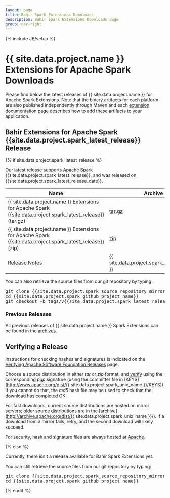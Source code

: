 ```yaml
---
layout: page
title: Bahir Spark Extensions Downloads
description: Bahir Spark Extensions Downloads page
group: nav-right
---
```

<!--
{% comment %}
Licensed to the Apache Software Foundation (ASF) under one or more
contributor license agreements.  See the NOTICE file distributed with
this work for additional information regarding copyright ownership.
The ASF licenses this file to you under the Apache License, Version 2.0
(the "License"); you may not use this file except in compliance with
the License.  You may obtain a copy of the License at

http://www.apache.org/licenses/LICENSE-2.0

Unless required by applicable law or agreed to in writing, software
distributed under the License is distributed on an "AS IS" BASIS,
WITHOUT WARRANTIES OR CONDITIONS OF ANY KIND, either express or implied.
See the License for the specific language governing permissions and
limitations under the License.
{% endcomment %}
-->

{% include JB/setup %}

# {{ site.data.project.name }} Extensions for Apache Spark Downloads

Please find below the latest releases of {{ site.data.project.name }} for Apache Spark Extensions. Note that the binary artifacts for each platform are also published independently through Maven and each [extension documentation page](/docs/spark/overview) describes how to add these artifacts to your application.

## Bahir Extensions for Apache Spark {{site.data.project.spark_latest_release}} Release

{% if site.data.project.spark_latest_release %}

Our latest release supports Apache Spark {{site.data.project.spark_latest_release}}, and was released on {{site.data.project.spark_latest_release_date}}.

<table class="table table-hover sortable">
    <thead>
        <tr>
            <th><b>Name</b></th>
            <th><b>Archive</b></th>
            <th><b>MD5</b></th>
            <!--th><b>SHA-1</b></th-->
            <th><b>signature</b></th>
        </tr>
    </thead>
    <tbody>
        <tr>
            <td>{{ site.data.project.name }} Extensions for Apache Spark {{site.data.project.spark_latest_release}} (tar.gz)</td>
            <td><a href="http://www.apache.org/dyn/closer.lua/{{site.data.project.spark_unix_name}}/{{site.data.project.spark_latest_release}}/apache-bahir-{{site.data.project.spark_latest_release}}-src.tar.gz">tar.gz</a></td>
            <td><a href="http://www.apache.org/dist/{{site.data.project.spark_unix_name}}/{{site.data.project.spark_latest_release}}/apache-bahir-{{site.data.project.spark_latest_release}}-src.tar.gz.md5">MD5</a></td>
            <!--td><a href="http://www.apache.org/dist/{{site.data.project.spark_unix_name}}/{{site.data.project.spark_latest_release}}/apache-bahir-{{site.data.project.spark_latest_release}}-src.tar.gz.sha1">SHA-1</a></td-->
            <td><a href="http://www.apache.org/dist/{{site.data.project.spark_unix_name}}/{{site.data.project.spark_latest_release}}/apache-bahir-{{site.data.project.spark_latest_release}}-src.tar.gz.asc">ASC</a></td>
        </tr>
        <tr>
            <td>{{ site.data.project.name }} Extensions for Apache Spark {{site.data.project.spark_latest_release}} (zip)</td>
            <td><a href="http://www.apache.org/dyn/closer.lua/{{site.data.project.spark_unix_name}}/{{site.data.project.spark_latest_release}}/apache-bahir-{{site.data.project.spark_latest_release}}-src.zip">zip</a></td>
            <td><a href="http://www.apache.org/dist/{{site.data.project.spark_unix_name}}/{{site.data.project.spark_latest_release}}/apache-bahir-{{site.data.project.spark_latest_release}}-src.zip.md5">MD5</a></td>
            <!--td><a href="http://www.apache.org/dist/{{site.data.project.spark_unix_name}}/{{site.data.project.spark_latest_release}}/apache-bahir-{{site.data.project.spark_latest_release}}-src.zip.sha1">SHA-1</a></td-->
            <td><a href="http://www.apache.org/dist/{{site.data.project.spark_unix_name}}/{{site.data.project.spark_latest_release}}/apache-bahir-{{site.data.project.spark_latest_release}}-src.zip.asc">ASC</a></td>
        </tr>
        <tr>
            <td>Release Notes</td>
            <td><a href="/releases/spark/{{ site.data.project.spark_latest_release }}/release-notes">{{ site.data.project.spark_latest_release }}</a></td>
            <td></td>
            <!--td></td-->
            <td></td>
        </tr>
    </tbody>
</table>

You can also retrieve the source files from our git repository by typing:

<pre>
git clone {{site.data.project.spark_source_repository_mirror}}
cd {{site.data.project.spark_github_project_name}}
git checkout -b tags/v{{site.data.project.spark_latest_release}} v{{site.data.project.spark_latest_release}}
</pre>

### Previous Releases

All previous releases of {{ site.data.project.name }} Spark Extensions can be found in the [archives](http://archive.apache.org/dist/{{site.data.project.spark_unix_name}}/).

## Verifying a Release

Instructions for checking hashes and signatures is indicated on the [Verifying Apache Software Foundation Releases](http://www.apache.org/info/verification.html) page.

Choose a source distribution in either *tar* or *zip* format,
and [verify](http://www.apache.org/dyn/closer.cgi#verify)
using the corresponding *pgp* signature (using the committer file in
[KEYS](http://www.apache.org/dist/{{ site.data.project.spark_unix_name }}/KEYS)).
If you cannot do that, the *md5* hash file may be used to check that the
download has completed OK.

For fast downloads, current source distributions are hosted on mirror servers;
older source distributions are in the
[archive](http://archive.apache.org/dist/{{ site.data.project.spark_unix_name }}/).
If a download from a mirror fails, retry, and the second download will likely
succeed.

For security, hash and signature files are always hosted at
[Apache](https://www.apache.org/dist).

{% else %}

Currently, there isn't a release available for Bahir Spark Extensions yet.

You can still retrieve the source files from our git repository by typing:

<pre>
git clone {{site.data.project.spark_source_repository_mirror}}
cd {{site.data.project.spark_github_project_name}}
</pre>

{% endif %}
